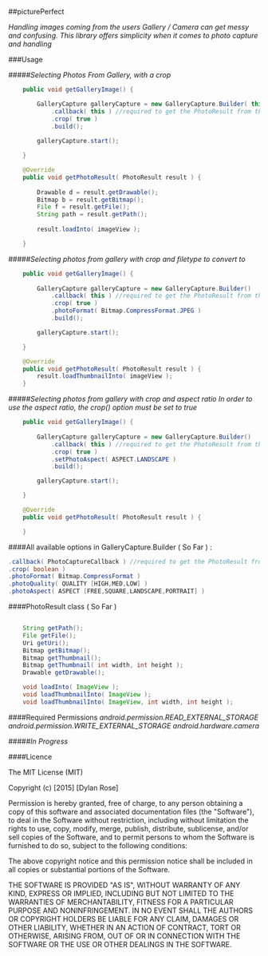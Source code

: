 ##picturePerfect

_Handling images coming from the users Gallery / Camera can get messy and confusing. This library offers simplicity when it comes to photo capture and handling_

###Usage

#####_Selecting Photos From Gallery, with a crop_

```java
    public void getGalleryImage() {

        GalleryCapture galleryCapture = new GalleryCapture.Builder( this )
            .callback( this ) //required to get the PhotoResult from the GalleryCapture
            .crop( true )
            .build();
    
        galleryCapture.start();

    }

    @Override
    public void getPhotoResult( PhotoResult result ) {
   
        Drawable d = result.getDrawable();
        Bitmap b = result.getBitmap();
        File f = result.getFile();
        String path = result.getPath();
    
        result.loadInto( imageView );

    }
```

#####_Selecting photos from gallery with crop and filetype to convert to_
```java
    public void getGalleryImage() {
    
        GalleryCapture galleryCapture = new GalleryCapture.Builder()
            .callback( this ) //required to get the PhotoResult from the GalleryCapture
            .crop( true )
            .photoFormat( Bitmap.CompressFormat.JPEG )
            .build();

        galleryCapture.start();

    }   

    @Override
    public void getPhotoResult( PhotoResult result ) {
        result.loadThumbnailInto( imageView );
    }


```
#####_Selecting photos from gallery with crop and aspect ratio_
_In order to use the aspect ratio, the crop() option must be set to true_
```java
    public void getGalleryImage() {
    
        GalleryCapture galleryCapture = new GalleryCapture.Builder()
            .callback( this ) //required to get the PhotoResult from the GalleryCapture
            .crop( true )
            .setPhotoAspect( ASPECT.LANDSCAPE )
            .build();

        galleryCapture.start();

    }   

    @Override
    public void getPhotoResult( PhotoResult result ) {

    }

```

####All available options in GalleryCapture.Builder ( So Far ) :
```java
.callback( PhotoCaptureCallback ) //required to get the PhotoResult from the GalleryCapture
.crop( boolean )
.photoFormat( Bitmap.CompressFormat )
.photoQuality( QUALITY [HIGH,MED,LOW] )  
.photoAspect( ASPECT [FREE,SQUARE,LANDSCAPE,PORTRAIT] )
```

####PhotoResult class ( So Far )
```java

    String getPath();
    File getFile();
    Uri getUri();
    Bitmap getBitmap();
    Bitmap getThumbnail();
    Bitmap getThumbnail( int width, int height );
    Drawable getDrawable();

    void loadInto( ImageView );
    void loadThumbnailInto( ImageView );
    void loadThumbnailInto( ImageView, int width, int height );

```

####Required Permissions
_android.permission.READ_EXTERNAL_STORAGE_ 
_android.permission.WRITE_EXTERNAL_STORAGE_
_android.hardware.camera_


#####_In Progress_


####Licence

The MIT License (MIT)

Copyright (c) [2015] [Dylan Rose]

Permission is hereby granted, free of charge, to any person obtaining a copy
of this software and associated documentation files (the "Software"), to deal
in the Software without restriction, including without limitation the rights
to use, copy, modify, merge, publish, distribute, sublicense, and/or sell
copies of the Software, and to permit persons to whom the Software is
furnished to do so, subject to the following conditions:

The above copyright notice and this permission notice shall be included in all
copies or substantial portions of the Software.

THE SOFTWARE IS PROVIDED "AS IS", WITHOUT WARRANTY OF ANY KIND, EXPRESS OR
IMPLIED, INCLUDING BUT NOT LIMITED TO THE WARRANTIES OF MERCHANTABILITY,
FITNESS FOR A PARTICULAR PURPOSE AND NONINFRINGEMENT. IN NO EVENT SHALL THE
AUTHORS OR COPYRIGHT HOLDERS BE LIABLE FOR ANY CLAIM, DAMAGES OR OTHER
LIABILITY, WHETHER IN AN ACTION OF CONTRACT, TORT OR OTHERWISE, ARISING FROM,
OUT OF OR IN CONNECTION WITH THE SOFTWARE OR THE USE OR OTHER DEALINGS IN THE
SOFTWARE.
